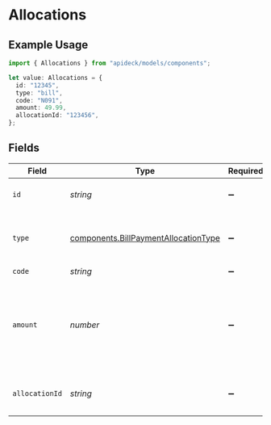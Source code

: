 # Allocations

## Example Usage

```typescript
import { Allocations } from "apideck/models/components";

let value: Allocations = {
  id: "12345",
  type: "bill",
  code: "N091",
  amount: 49.99,
  allocationId: "123456",
};
```

## Fields

| Field                                                                                                   | Type                                                                                                    | Required                                                                                                | Description                                                                                             | Example                                                                                                 |
| ------------------------------------------------------------------------------------------------------- | ------------------------------------------------------------------------------------------------------- | ------------------------------------------------------------------------------------------------------- | ------------------------------------------------------------------------------------------------------- | ------------------------------------------------------------------------------------------------------- |
| `id`                                                                                                    | *string*                                                                                                | :heavy_minus_sign:                                                                                      | A unique identifier for an object.                                                                      | 12345                                                                                                   |
| `type`                                                                                                  | [components.BillPaymentAllocationType](../../models/components/billpaymentallocationtype.md)            | :heavy_minus_sign:                                                                                      | Type of entity this payment should be attributed to.                                                    | bill                                                                                                    |
| `code`                                                                                                  | *string*                                                                                                | :heavy_minus_sign:                                                                                      | N/A                                                                                                     | N091                                                                                                    |
| `amount`                                                                                                | *number*                                                                                                | :heavy_minus_sign:                                                                                      | Amount of payment that should be attributed to this allocation. If null, the total_amount will be used. | 49.99                                                                                                   |
| `allocationId`                                                                                          | *string*                                                                                                | :heavy_minus_sign:                                                                                      | Unique identifier of the allocation                                                                     | 123456                                                                                                  |